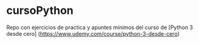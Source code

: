 # cursoPython
Repo con ejercicios de practica y apuntes mínimos del curso de [Python 3 desde cero] (https://www.udemy.com/course/python-3-desde-cero)
